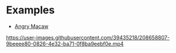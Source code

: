 # Examples

 - [Angry Macaw](./Example1.mp4)

https://user-images.githubusercontent.com/39435218/208658807-9beeee80-0826-4e32-ba71-0f8ba9eebf0e.mp4

